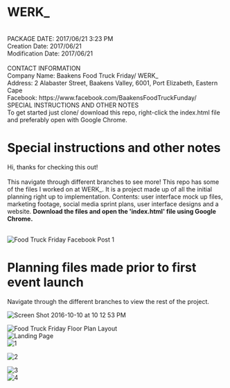 # WERK_  
</br>
PACKAGE DATE: 2017/06/21 3:23 PM </br>
Creation Date: 2017/06/21 </br>
Modification Date: 2017/06/21 </br>
</br>
CONTACT INFORMATION</br>
Company Name: Baakens Food Truck Friday/ WERK_ </br>
Address: 2 Alabaster Street, Baakens Valley, 6001, Port Elizabeth, Eastern Cape </br>
Facebook: https://www.facebook.com/BaakensFoodTruckFunday/
</br>
SPECIAL INSTRUCTIONS AND OTHER NOTES</br>
To get started just clone/ download this repo, right-click the index.html file and preferably open with Google Chrome.
</br>
<h1>Special instructions and other notes</h1>
Hi, thanks for checking this out! </br>
</br>
This navigate through different branches to see more! This repo has some of the files I worked on at WERK_. It is a project made up of all the initial planning right up to implementation. Contents: user interface mock up files, marketing footage, social media sprint plans, user interface designs and a website. 
<b>Download the files and open the 'index.html' file using Google Chrome.</b> 
</br> </br>

![Food Truck Friday Facebook Post 1](https://user-images.githubusercontent.com/26520289/61290757-ee054300-a7cc-11e9-8487-6f2e441f111c.jpg)

<h1>Planning files made prior to first event launch </h1>
  
Navigate through the different branches to view the rest of the project. 
</br>

![Screen Shot 2016-10-10 at 10 12 53 PM](https://user-images.githubusercontent.com/26520289/61289537-d5dff480-a7c9-11e9-88fb-4ed0a895972f.png)

![Food Truck Friday Floor Plan Layout](https://user-images.githubusercontent.com/26520289/61288773-1fc7db00-a7c8-11e9-96ee-bca6449da658.jpg)
</br>
![Landing Page](https://user-images.githubusercontent.com/26520289/61291590-37ef2880-a7cf-11e9-9910-8b88c6ea8ea7.png)
</br>
![1](https://user-images.githubusercontent.com/26520289/65836817-83a36f80-e2f2-11e9-82b3-c830e4a8aca8.png)
</br>

![2](https://user-images.githubusercontent.com/26520289/65836795-6e2e4580-e2f2-11e9-9944-36684b34759e.png)
</br>

![3](https://user-images.githubusercontent.com/26520289/65836713-29a2aa00-e2f2-11e9-9ea2-0716b6ce990d.png)
</br>
![4](https://user-images.githubusercontent.com/26520289/65836885-d67d2700-e2f2-11e9-884f-3b9ce492eda9.png)
